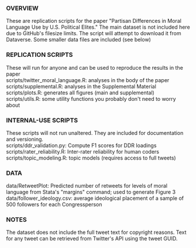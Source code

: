### OVERVIEW ###
These are replication scripts for the paper "Partisan Differences in Moral Language Use by U.S. Political Elites."
The main dataset is not included here due to GitHub's filesize limits. The script will attempt to download it from Dataverse.
Some smaller data files are included (see below)

### REPLICATION SCRIPTS ###
These will run for anyone and can be used to reproduce the results in the paper  
scripts/twitter_moral_language.R: analyses in the body of the paper  
scripts/supplemental.R: analyses in the Supplemental Material  
scripts/plots.R: generates all figures (main and supplemental)  
scripts/utils.R: some utility functions you probably don't need to worry about  

### INTERNAL-USE SCRIPTS ###
These scripts will not run unaltered. They are included for documentation and versioning.  
scripts/ddr_validation.py: Compute F1 scores for DDR loadings  
scripts/rater_reliability.R: Inter-rater reliability for human coders  
scripts/topic_modeling.R: topic models (requires access to full tweets)

### DATA ###
data/RetweetPlot: Predicted number of retweets for levels of moral language from Stata's "margins" command; used to generate Figure 3  
data/follower_ideology.csv: average ideological placement of a sample of 500 followers for each Congressperson

### NOTES ###
The dataset does not include the full tweet text for copyright reasons. Text for any tweet can be retrieved from Twitter's
API using the tweet GUID.
